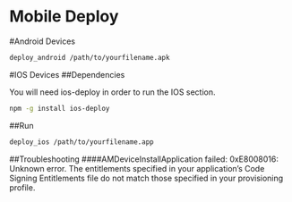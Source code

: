 Mobile Deploy
====================
#Android Devices
```bash
deploy_android /path/to/yourfilename.apk
```

#IOS Devices
##Dependencies

You will need ios-deploy in order to run the IOS section.

```bash
npm -g install ios-deploy
```

##Run

```bash
deploy_ios /path/to/yourfilename.app
```

##Troubleshooting
####AMDeviceInstallApplication failed: 0xE8008016: Unknown error.
The entitlements specified in your application’s Code Signing Entitlements file do not match those specified in your provisioning profile.

